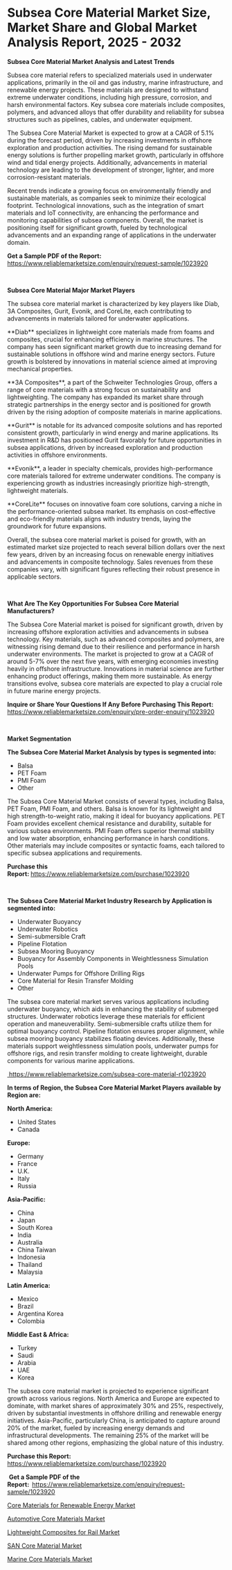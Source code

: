 <p><h1>Subsea Core Material Market Size, Market Share and Global Market Analysis Report, 2025 - 2032</h1></p><p><strong>Subsea Core Material Market Analysis and Latest Trends</strong></p>
<p><p>Subsea core material refers to specialized materials used in underwater applications, primarily in the oil and gas industry, marine infrastructure, and renewable energy projects. These materials are designed to withstand extreme underwater conditions, including high pressure, corrosion, and harsh environmental factors. Key subsea core materials include composites, polymers, and advanced alloys that offer durability and reliability for subsea structures such as pipelines, cables, and underwater equipment.</p><p>The Subsea Core Material Market is expected to grow at a CAGR of 5.1% during the forecast period, driven by increasing investments in offshore exploration and production activities. The rising demand for sustainable energy solutions is further propelling market growth, particularly in offshore wind and tidal energy projects. Additionally, advancements in material technology are leading to the development of stronger, lighter, and more corrosion-resistant materials.</p><p>Recent trends indicate a growing focus on environmentally friendly and sustainable materials, as companies seek to minimize their ecological footprint. Technological innovations, such as the integration of smart materials and IoT connectivity, are enhancing the performance and monitoring capabilities of subsea components. Overall, the market is positioning itself for significant growth, fueled by technological advancements and an expanding range of applications in the underwater domain.</p></p>
<p><strong>Get a Sample PDF of the Report:&nbsp;</strong> <a href="https://www.reliablemarketsize.com/enquiry/request-sample/1023920?utm_campaign=1885&utm_medium=2&utm_source=Github&utm_content=ia&utm_term=07032025&utm_id=subsea-core-material">https://www.reliablemarketsize.com/enquiry/request-sample/1023920</a></p>
<p>&nbsp;</p>
<p><strong>Subsea Core Material Major Market Players</strong></p>
<p><p>The subsea core material market is characterized by key players like Diab, 3A Composites, Gurit, Evonik, and CoreLite, each contributing to advancements in materials tailored for underwater applications.</p><p>**Diab** specializes in lightweight core materials made from foams and composites, crucial for enhancing efficiency in marine structures. The company has seen significant market growth due to increasing demand for sustainable solutions in offshore wind and marine energy sectors. Future growth is bolstered by innovations in material science aimed at improving mechanical properties.</p><p>**3A Composites**, a part of the Schweiter Technologies Group, offers a range of core materials with a strong focus on sustainability and lightweighting. The company has expanded its market share through strategic partnerships in the energy sector and is positioned for growth driven by the rising adoption of composite materials in marine applications. </p><p>**Gurit** is notable for its advanced composite solutions and has reported consistent growth, particularly in wind energy and marine applications. Its investment in R&D has positioned Gurit favorably for future opportunities in subsea applications, driven by increased exploration and production activities in offshore environments.</p><p>**Evonik**, a leader in specialty chemicals, provides high-performance core materials tailored for extreme underwater conditions. The company is experiencing growth as industries increasingly prioritize high-strength, lightweight materials.</p><p>**CoreLite** focuses on innovative foam core solutions, carving a niche in the performance-oriented subsea market. Its emphasis on cost-effective and eco-friendly materials aligns with industry trends, laying the groundwork for future expansions.</p><p>Overall, the subsea core material market is poised for growth, with an estimated market size projected to reach several billion dollars over the next few years, driven by an increasing focus on renewable energy initiatives and advancements in composite technology. Sales revenues from these companies vary, with significant figures reflecting their robust presence in applicable sectors.</p></p>
<p>&nbsp;</p>
<p><strong>What Are The Key Opportunities For Subsea Core Material Manufacturers?</strong></p>
<p><p>The Subsea Core Material market is poised for significant growth, driven by increasing offshore exploration activities and advancements in subsea technology. Key materials, such as advanced composites and polymers, are witnessing rising demand due to their resilience and performance in harsh underwater environments. The market is projected to grow at a CAGR of around 5-7% over the next five years, with emerging economies investing heavily in offshore infrastructure. Innovations in material science are further enhancing product offerings, making them more sustainable. As energy transitions evolve, subsea core materials are expected to play a crucial role in future marine energy projects.</p></p>
<p><strong>Inquire or Share Your Questions If Any Before Purchasing This Report:</strong> <a href="https://www.reliablemarketsize.com/enquiry/pre-order-enquiry/1023920?utm_campaign=1885&utm_medium=2&utm_source=Github&utm_content=ia&utm_term=07032025&utm_id=subsea-core-material">https://www.reliablemarketsize.com/enquiry/pre-order-enquiry/1023920</a></p>
<p>&nbsp;</p>
<p><strong>Market Segmentation</strong></p>
<p><strong>The Subsea Core Material Market Analysis by types is segmented into:</strong></p>
<p><ul><li>Balsa</li><li>PET Foam</li><li>PMI Foam</li><li>Other</li></ul></p>
<p><p>The Subsea Core Material Market consists of several types, including Balsa, PET Foam, PMI Foam, and others. Balsa is known for its lightweight and high strength-to-weight ratio, making it ideal for buoyancy applications. PET Foam provides excellent chemical resistance and durability, suitable for various subsea environments. PMI Foam offers superior thermal stability and low water absorption, enhancing performance in harsh conditions. Other materials may include composites or syntactic foams, each tailored to specific subsea applications and requirements.</p></p>
<p><strong>Purchase this Report:&nbsp;</strong><a href="https://www.reliablemarketsize.com/purchase/1023920?utm_campaign=1885&utm_medium=2&utm_source=Github&utm_content=ia&utm_term=07032025&utm_id=subsea-core-material">https://www.reliablemarketsize.com/purchase/1023920</a></p>
<p>&nbsp;</p>
<p><strong>The Subsea Core Material Market Industry Research by Application is segmented into:</strong></p>
<p><ul><li>Underwater Buoyancy</li><li>Underwater Robotics</li><li>Semi-submersible Craft</li><li>Pipeline Flotation</li><li>Subsea Mooring Buoyancy</li><li>Buoyancy for Assembly Components in Weightlessness Simulation Pools</li><li>Underwater Pumps for Offshore Drilling Rigs</li><li>Core Material for Resin Transfer Molding</li><li>Other</li></ul></p>
<p><p>The subsea core material market serves various applications including underwater buoyancy, which aids in enhancing the stability of submerged structures. Underwater robotics leverage these materials for efficient operation and maneuverability. Semi-submersible crafts utilize them for optimal buoyancy control. Pipeline flotation ensures proper alignment, while subsea mooring buoyancy stabilizes floating devices. Additionally, these materials support weightlessness simulation pools, underwater pumps for offshore rigs, and resin transfer molding to create lightweight, durable components for various marine applications.</p></p>
<p><a href="https://www.reliablemarketsize.com/subsea-core-material-r1023920?utm_campaign=1885&utm_medium=2&utm_source=Github&utm_content=ia&utm_term=07032025&utm_id=subsea-core-material">&nbsp;https://www.reliablemarketsize.com/subsea-core-material-r1023920</a></p>
<p><strong>In terms of Region, the Subsea Core Material Market Players available by Region are:</strong></p>
<p>
    <p> <strong> North America: </strong>
        <ul>
            <li>United States</li>
            <li>Canada</li>
        </ul>
        </p> 
    <p> <strong> Europe: </strong>
        <ul>
            <li>Germany</li>
            <li>France</li>
            <li>U.K.</li>
            <li>Italy</li>
            <li>Russia</li>
        </ul>
        </p> 
    <p> <strong> Asia-Pacific: </strong>
        <ul>
            <li>China</li>
            <li>Japan</li>
            <li>South Korea</li>
            <li>India</li>
            <li>Australia</li>
            <li>China Taiwan</li>
            <li>Indonesia</li>
            <li>Thailand</li>
            <li>Malaysia</li>
        </ul>
        </p> 
    <p> <strong> Latin America: </strong>
        <ul>
            <li>Mexico</li>
            <li>Brazil</li>
            <li>Argentina Korea</li>
            <li>Colombia</li>
        </ul>
        </p> 
    <p> <strong> Middle East & Africa: </strong>
        <ul>
            <li>Turkey</li>
            <li>Saudi</li>
            <li>Arabia</li>
            <li>UAE</li>
            <li>Korea</li>
        </ul>
    </p>
    </p>
<p><p>The subsea core material market is projected to experience significant growth across various regions. North America and Europe are expected to dominate, with market shares of approximately 30% and 25%, respectively, driven by substantial investments in offshore drilling and renewable energy initiatives. Asia-Pacific, particularly China, is anticipated to capture around 20% of the market, fueled by increasing energy demands and infrastructural developments. The remaining 25% of the market will be shared among other regions, emphasizing the global nature of this industry.</p></p>
<p><strong>Purchase this Report: </strong><a href="https://www.reliablemarketsize.com/purchase/1023920?utm_campaign=1885&utm_medium=2&utm_source=Github&utm_content=ia&utm_term=07032025&utm_id=subsea-core-material">https://www.reliablemarketsize.com/purchase/1023920</a></p>
<p>&nbsp;<strong>Get a Sample PDF of the Report:&nbsp;&nbsp;</strong><a href="https://www.reliablemarketsize.com/enquiry/request-sample/1023920?utm_campaign=1885&utm_medium=2&utm_source=Github&utm_content=ia&utm_term=07032025&utm_id=subsea-core-material">https://www.reliablemarketsize.com/enquiry/request-sample/1023920</a></p>
<p><strong></strong></p>
<p><p><a href="https://github.com/payareganiou/Market-Research-Report-List-1/blob/main/core-materials-for-renewable-energy-market.md?utm_campaign=1885&utm_medium=2&utm_source=Github&utm_content=ia&utm_term=07032025&utm_id=subsea-core-material">Core Materials for Renewable Energy Market</a></p><p><a href="https://github.com/yagyumiqdad/Market-Research-Report-List-1/blob/main/automotive-core-materials-market.md?utm_campaign=1885&utm_medium=2&utm_source=Github&utm_content=ia&utm_term=07032025&utm_id=subsea-core-material">Automotive Core Materials Market</a></p><p><a href="https://github.com/enieyfabius/Market-Research-Report-List-1/blob/main/lightweight-composites-for-rail-market.md?utm_campaign=1885&utm_medium=2&utm_source=Github&utm_content=ia&utm_term=07032025&utm_id=subsea-core-material">Lightweight Composites for Rail Market</a></p><p><a href="https://github.com/lontohhikma/Market-Research-Report-List-1/blob/main/san-core-material-market.md?utm_campaign=1885&utm_medium=2&utm_source=Github&utm_content=ia&utm_term=07032025&utm_id=subsea-core-material">SAN Core Material Market</a></p><p><a href="https://github.com/steegeneat/Market-Research-Report-List-1/blob/main/marine-core-materials-market.md?utm_campaign=1885&utm_medium=2&utm_source=Github&utm_content=ia&utm_term=07032025&utm_id=subsea-core-material">Marine Core Materials Market</a></p></p>